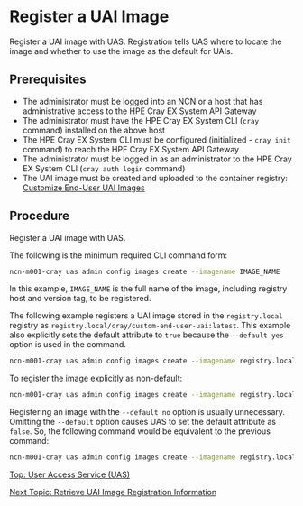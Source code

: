 # Register a UAI Image

Register a UAI image with UAS. Registration tells UAS where to locate the image and whether to use the image as the default for UAIs.

## Prerequisites

* The administrator must be logged into an NCN or a host that has administrative access to the HPE Cray EX System API Gateway
* The administrator must have the HPE Cray EX System CLI (`cray` command) installed on the above host
* The HPE Cray EX System CLI must be configured (initialized - `cray init` command) to reach the HPE Cray EX System API Gateway
* The administrator must be logged in as an administrator to the HPE Cray EX System CLI (`cray auth login` command)
* The UAI image must be created and uploaded to the container registry: [Customize End-User UAI Images](Customize_End-User_UAI_Images.md)

## Procedure

Register a UAI image with UAS.

The following is the minimum required CLI command form:

```bash
ncn-m001-cray uas admin config images create --imagename IMAGE_NAME
```

In this example, `IMAGE_NAME` is the full name of the image, including registry host and version tag, to be registered.

The following example registers a UAI image stored in the `registry.local` registry as `registry.local/cray/custom-end-user-uai:latest`.
This example also explicitly sets the default attribute to `true` because the `--default yes` option is used in the command.

```bash
ncn-m001-cray uas admin config images create --imagename registry.local/cray/custom-end-user-uai:latest --default yes
```

To register the image explicitly as non-default:

```bash
ncn-m001-cray uas admin config images create --imagename registry.local/cray/custom-end-user-uai:latest --default no
```

Registering an image with the `--default no` option is usually unnecessary. Omitting the `--default` option causes UAS to set the default attribute as `false`. So, the following command would be equivalent to the previous command:

```bash
ncn-m001-cray uas admin config images create --imagename registry.local/cray/custom-end-user-uai:latest
```

[Top: User Access Service (UAS)](README.md)

[Next Topic: Retrieve UAI Image Registration Information](Retrieve_UAI_Image_Registration_Information.md)
